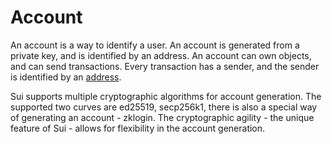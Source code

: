 # Account

<!--

- user is an account
    - account is identified by an address
    - account is generated from a private key
    - account can own objects
    - account can send transactions
    - every transaction has a sender
    - sender is identified by an address
    - sui cryptographic agility
    - sui account types
    - supported curves: ed25519, secp256k1, zklogin

 -->

An account is a way to identify a user. An account is generated from a private key, and is identified by an address. An account can own objects, and can send transactions. Every transaction has a sender, and the sender is identified by an [address](./address.md).

Sui supports multiple cryptographic algorithms for account generation. The supported two curves are ed25519, secp256k1, there is also a special way of generating an account - zklogin. The cryptographic agility - the unique feature of Sui - allows for flexibility in the account generation.

<!-- The cryptographic agility allows for flexibility in the account generation -->
